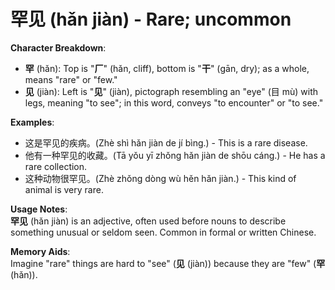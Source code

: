# **罕见 (hǎn jiàn) - Rare; uncommon**

**Character Breakdown**:  
- **罕** (hǎn): Top is "**厂**" (hǎn, cliff), bottom is "**干**" (gān, dry); as a whole, means "rare" or "few."  
- **见** (jiàn): Left is "**见**" (jiàn), pictograph resembling an "eye" (目 mù) with legs, meaning "to see"; in this word, conveys "to encounter" or "to see."

**Examples**:  
- 这是罕见的疾病。(Zhè shì hǎn jiàn de jí bìng.) - This is a rare disease.  
- 他有一种罕见的收藏。(Tā yǒu yī zhǒng hǎn jiàn de shōu cáng.) - He has a rare collection.  
- 这种动物很罕见。(Zhè zhǒng dòng wù hěn hǎn jiàn.) - This kind of animal is very rare.

**Usage Notes**:  
**罕见** (hǎn jiàn) is an adjective, often used before nouns to describe something unusual or seldom seen. Common in formal or written Chinese.

**Memory Aids**:  
Imagine "rare" things are hard to "see" (**见** (jiàn)) because they are "few" (**罕** (hǎn)).